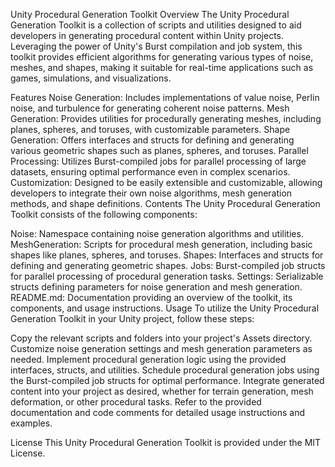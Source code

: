 Unity Procedural Generation Toolkit
Overview
The Unity Procedural Generation Toolkit is a collection of scripts and utilities designed to aid developers in generating procedural content within Unity projects. Leveraging the power of Unity's Burst compilation and job system, this toolkit provides efficient algorithms for generating various types of noise, meshes, and shapes, making it suitable for real-time applications such as games, simulations, and visualizations.

Features
Noise Generation: Includes implementations of value noise, Perlin noise, and turbulence for generating coherent noise patterns.
Mesh Generation: Provides utilities for procedurally generating meshes, including planes, spheres, and toruses, with customizable parameters.
Shape Generation: Offers interfaces and structs for defining and generating various geometric shapes such as planes, spheres, and toruses.
Parallel Processing: Utilizes Burst-compiled jobs for parallel processing of large datasets, ensuring optimal performance even in complex scenarios.
Customization: Designed to be easily extensible and customizable, allowing developers to integrate their own noise algorithms, mesh generation methods, and shape definitions.
Contents
The Unity Procedural Generation Toolkit consists of the following components:

Noise: Namespace containing noise generation algorithms and utilities.
MeshGeneration: Scripts for procedural mesh generation, including basic shapes like planes, spheres, and toruses.
Shapes: Interfaces and structs for defining and generating geometric shapes.
Jobs: Burst-compiled job structs for parallel processing of procedural generation tasks.
Settings: Serializable structs defining parameters for noise generation and mesh generation.
README.md: Documentation providing an overview of the toolkit, its components, and usage instructions.
Usage
To utilize the Unity Procedural Generation Toolkit in your Unity project, follow these steps:

Copy the relevant scripts and folders into your project's Assets directory.
Customize noise generation settings and mesh generation parameters as needed.
Implement procedural generation logic using the provided interfaces, structs, and utilities.
Schedule procedural generation jobs using the Burst-compiled job structs for optimal performance.
Integrate generated content into your project as desired, whether for terrain generation, mesh deformation, or other procedural tasks.
Refer to the provided documentation and code comments for detailed usage instructions and examples.

License
This Unity Procedural Generation Toolkit is provided under the MIT License.